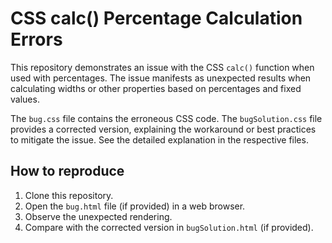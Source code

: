 # CSS calc() Percentage Calculation Errors
This repository demonstrates an issue with the CSS `calc()` function when used with percentages. The issue manifests as unexpected results when calculating widths or other properties based on percentages and fixed values.

The `bug.css` file contains the erroneous CSS code. The `bugSolution.css` file provides a corrected version, explaining the workaround or best practices to mitigate the issue.  See the detailed explanation in the respective files.

## How to reproduce
1. Clone this repository.
2. Open the `bug.html` file (if provided) in a web browser.
3. Observe the unexpected rendering.
4. Compare with the corrected version in `bugSolution.html` (if provided).